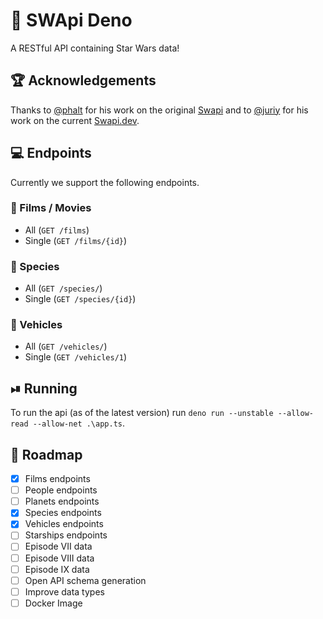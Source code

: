 # 🚀 SWApi Deno

A RESTful API containing Star Wars data!

## 🏆 Acknowledgements

Thanks to [@phalt](https://github.com/phalt) for his work on the original [Swapi](https://github.com/phalt/swapi) and to [@juriy](https://github.com/Juriy) for his work on the current [Swapi.dev](https://swapi.dev).

## 💻 Endpoints

Currently we support the following endpoints.

### 🎥 Films / Movies

+ All (`GET /films`)
+ Single (`GET /films/{id}`)

### 🧬 Species

+ All (`GET /species/`)
+ Single (`GET /species/{id}`)

### 🚗 Vehicles

+ All (`GET /vehicles/`)
+ Single (`GET /vehicles/1`)

## ⏯ Running

To run the api (as of the latest version) run `deno run --unstable --allow-read --allow-net .\app.ts`.

## 📝 Roadmap

+ [X] Films endpoints
+ [ ] People endpoints
+ [ ] Planets endpoints
+ [X] Species endpoints
+ [X] Vehicles endpoints
+ [ ] Starships endpoints
+ [ ] Episode VII data
+ [ ] Episode VIII data
+ [ ] Episode IX data
+ [ ] Open API schema generation
+ [ ] Improve data types
+ [ ] Docker Image
